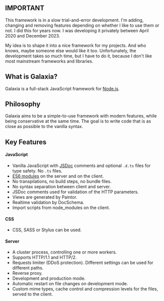 ## IMPORTANT

This framework is in a slow trial-and-error development. I'm adding, changing and
removing features depending on whether I like to use them or not. I did this for years
now. I was developing it privately between April 2020 and December 2023.

My idea is to shape it into a nice framework for my projects. And who knows, maybe
someone else would like it too. Unfortunately, the development takes so much time, but
I have to do it, because I don't like most mainstream frameworks and libraries.

## What is Galaxia?

Galaxia is a full-stack JavaScript framework for [Node.js](https://nodejs.org/).

## Philosophy

Galaxia aims to be a simple-to-use framework with modern features, while being
conservative at the same time. The goal is to write code that is as close as possible
to the vanilla syntax.

## Key Features

#### JavaScript

- Vanilla JavaScript with [JSDoc](https://devhints.io/jsdoc) comments and optional `.d.ts` files for type
  safety. No `.ts` files.
- [ES6 modules](https://developer.mozilla.org/docs/Web/JavaScript/Guide/Modules) on the server and on the client.
- No transpilations, no build steps, no bundle files.
- No syntax separation between client and server.
- JSDoc comments used for validation of the HTTP parameters.
- Views are generated by Paintor.
- Realtime validation by DocSchema.
- Import scripts from node_modules on the client.

#### CSS

- CSS, SASS or Stylus can be used.

#### Server

- A cluster process, controlling one or more workers.
- Supports HTTP/1.1 and HTTP/2.
- Requests limiter (DDoS protection). Different settings can be used for different paths.
- Reverse proxy.
- Development and production mode.
- Automatic restart on file changes on development mode.
- Custom mime types, cache control and compression levels for the files, served to the client.
